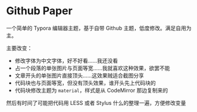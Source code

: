 Github Paper
===

一个简单的 Typora 编辑器主题，基于自带 Github 主题，低度修改。满足自用为主。

主要改变：

* 修改字体为中文字体，好不好看……我还没看
* 占一个段落的单张图片与页面等宽……我就喜欢这种效果，欲罢不能
* 文章开头的单张图片直接顶头……这效果贼适合截图分享
* 代码块也与页面等宽，但没有顶头效果，谁开头先上代码块的
* 代码块修改主题为 `material`，样式是从 CodeMirror 那边复制来的

然后有时间了可能把代码用 LESS 或者 Stylus 什么的整理一遍，方便修改变量